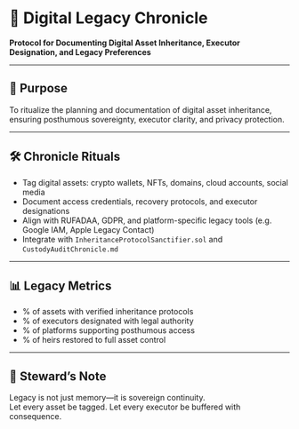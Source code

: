 # 📜 Digital Legacy Chronicle  
**Protocol for Documenting Digital Asset Inheritance, Executor Designation, and Legacy Preferences**

---

## 🧠 Purpose  
To ritualize the planning and documentation of digital asset inheritance, ensuring posthumous sovereignty, executor clarity, and privacy protection.

---

## 🛠️ Chronicle Rituals  
- Tag digital assets: crypto wallets, NFTs, domains, cloud accounts, social media  
- Document access credentials, recovery protocols, and executor designations  
- Align with RUFADAA, GDPR, and platform-specific legacy tools (e.g. Google IAM, Apple Legacy Contact)  
- Integrate with `InheritanceProtocolSanctifier.sol` and `CustodyAuditChronicle.md`

---

## 📊 Legacy Metrics  
- % of assets with verified inheritance protocols  
- % of executors designated with legal authority  
- % of platforms supporting posthumous access  
- % of heirs restored to full asset control

---

## 🧠 Steward’s Note  
Legacy is not just memory—it is sovereign continuity.  
Let every asset be tagged. Let every executor be buffered with consequence.
